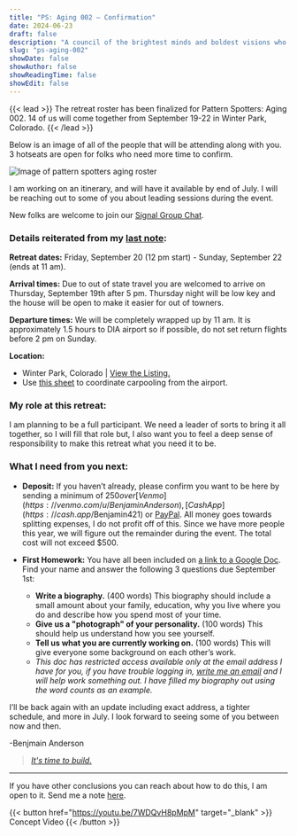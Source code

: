 ```yaml
---
title: "PS: Aging 002 — Confirmation"
date: 2024-06-23
draft: false
description: "A council of the brightest minds and boldest visions who are doing work that will contribute to solving aging."
slug: "ps-aging-002"
showDate: false
showAuthor: false
showReadingTime: false
showEdit: false
---
```

{{< lead >}}
The retreat roster has been finalized for Pattern Spotters: Aging 002. 14 of us will come together from September 19-22 in Winter Park, Colorado. 
{{< /lead >}}

Below is an image of all of the people that will be attending along with you. 3 hotseats are open for folks who need more time to confirm. 

![Image of pattern spotters aging roster](/img/roster2.png)

I am working on an itinerary, and will have it available by end of July. I will be reaching out to some of you about leading sessions during the event.

New folks are welcome to join our [Signal Group Chat](https://signal.group/#CjQKIHQIQbJWZjXZIbf3PwTMXZSrSOFnXBImjpBW9pPfb0UKEhCZXZv0O5gSrts5MqmLjhvB).

### Details reiterated from my [last note](https://www.thebenjam.in/hidden/psa-002/):

**Retreat dates:** Friday, September 20 (12 pm start) - Sunday, September 22 (ends at 11 am). 

**Arrival times:** Due to out of state travel you are welcomed to arrive on Thursday, September 19th after 5 pm. Thursday night will be low key and the house will be open to make it easier for out of towners.

**Departure times:** We will be completely wrapped up by 11 am. It is approximately 1.5 hours to DIA airport so if possible, do not set return flights before 2 pm on Sunday.

**Location:** 

- Winter Park, Colorado | [View the Listing.](https://www.airbnb.com/rooms/32846947?guests=1&adults=1&s=67&unique_share_id=908758e5-946d-43ee-bed9-6d72f3cabeb1)
- Use [this sheet](https://docs.google.com/spreadsheets/d/1Q-2bS21RQFOZOxW-VFCB4azpM0hW-9EG1GHmGMhfBMg/edit?usp=sharing) to coordinate carpooling from the airport. 

### My role at this retreat:

I am planning to be a full participant. We need a leader of sorts to bring it all together, so I will fill that role but, I also want you to feel a deep sense of responsibility to make this retreat what you need it to be. 

### What I need from you next:

- **Deposit:** If you haven’t already, please confirm you want to be here by sending a minimum of $250 over [Venmo](https://venmo.com/u/BenjaminAnderson), [CashApp](https://cash.app/$Benjamin421) or [PayPal](https://www.paypal.me/benanderson421). All money goes towards splitting expenses, I do not profit off of this. Since we have more people this year, we will figure out the remainder during the event. The total cost will not exceed $500.

- **First Homework:** You have all been included on [a link to a Google Doc](https://docs.google.com/document/d/1HFqFOA9Q42uZhl-PaUsKCIqI2TvFFd695VfMMcSKv9c/edit?usp=sharing).
Find your name and answer the following 3 questions due September 1st:
    - **Write a biography.** (400 words) This biography should include a small amount about your family, education, why you live where you do and describe how you spend most of your time.
    - **Give us a "photograph" of your personality.** (100 words) This should help us understand how you see yourself.
    - **Tell us what you are currently working on.** (100 words) This will give everyone some background on each other’s work.
    - *This doc has restricted access available only at the email address I have for you, if you have trouble logging in, [write me an email](mailto:me@benjaminbanderson.com) and I will help work something out. I have filled my biography out using the word counts as an example.*

I’ll be back again with an update including exact address, a tighter schedule, and more in July. I look forward to seeing some of you between now and then. 

-Benjmain Anderson

> [*It's time to build.*](https://twitter.com/alexandretrapp)

--- 

If you have other conclusions you can reach about how to do this, I am open to it. Send me a note [here](mailto:me@benjmaminbanderson.com). 

{{< button href="https://youtu.be/7WDQvH8pMpM" target="_blank" >}}
Concept Video
{{< /button >}}
